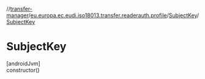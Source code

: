 //[transfer-manager](../../../index.md)/[eu.europa.ec.eudi.iso18013.transfer.readerauth.profile](../index.md)/[SubjectKey](index.md)/[SubjectKey](-subject-key.md)

# SubjectKey

[androidJvm]\
constructor()
